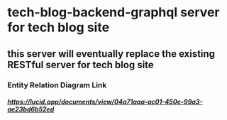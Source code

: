 # tech-blog-backend-graphql server for tech blog site
## this server will eventually replace the existing RESTful server for tech blog site


### Entity Relation Diagram Link
##### https://lucid.app/documents/view/04a71aaa-ac01-450e-99a3-ae23bd6b52ed